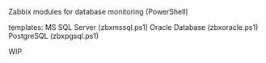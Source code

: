 Zabbix modules for database monitoring (PowerShell)

templates:
MS SQL Server (zbxmssql.ps1)
Oracle Database (zbxoracle.ps1)
PostgreSQL (zbxpgsql.ps1)

WIP
                                                                         